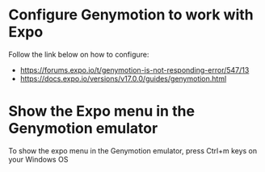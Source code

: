 # Configure Genymotion to work with Expo

Follow the link below on how to configure:

* https://forums.expo.io/t/genymotion-is-not-responding-error/547/13
* https://docs.expo.io/versions/v17.0.0/guides/genymotion.html

# Show the Expo menu in the Genymotion emulator

To show the expo menu in the Genymotion emulator, press Ctrl+m keys on your Windows OS